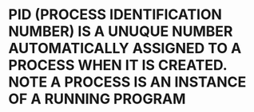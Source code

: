 # **PID (PROCESS IDENTIFICATION NUMBER) IS A UNUQUE NUMBER AUTOMATICALLY ASSIGNED TO A PROCESS WHEN IT IS CREATED. NOTE A PROCESS IS AN INSTANCE OF A RUNNING PROGRAM**

